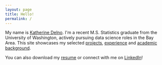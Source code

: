 ```yaml
---
layout: page
title: Hello!
permalink: /
---
```


My name is [Katherine Delno](/about). I'm a recent M.S. Statistics graduate from the University of Washington, actively pursuing data science roles in the Bay Area. This site showcases my selected [projects](/projects), [experience](/experience) and [academic background](/education).

You can also download my [resume](/assets/resume-delno,katherine.pdf) or connect with me on [LinkedIn](https://www.linkedin.com/in/katherinedelno/)!


